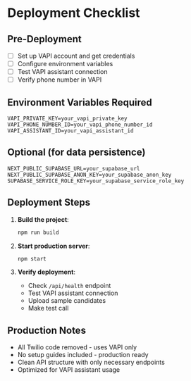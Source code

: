 # Deployment Checklist

## Pre-Deployment

- [ ] Set up VAPI account and get credentials
- [ ] Configure environment variables
- [ ] Test VAPI assistant connection
- [ ] Verify phone number in VAPI

## Environment Variables Required

```env
VAPI_PRIVATE_KEY=your_vapi_private_key
VAPI_PHONE_NUMBER_ID=your_vapi_phone_number_id
VAPI_ASSISTANT_ID=your_vapi_assistant_id
```

## Optional (for data persistence)

```env
NEXT_PUBLIC_SUPABASE_URL=your_supabase_url
NEXT_PUBLIC_SUPABASE_ANON_KEY=your_supabase_anon_key
SUPABASE_SERVICE_ROLE_KEY=your_supabase_service_role_key
```

## Deployment Steps

1. **Build the project**:
   ```bash
   npm run build
   ```

2. **Start production server**:
   ```bash
   npm start
   ```

3. **Verify deployment**:
   - Check `/api/health` endpoint
   - Test VAPI assistant connection
   - Upload sample candidates
   - Make test call

## Production Notes

- All Twilio code removed - uses VAPI only
- No setup guides included - production ready
- Clean API structure with only necessary endpoints
- Optimized for VAPI assistant usage
